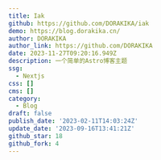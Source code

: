 ```yaml
---
title: Iak
github: https://github.com/DORAKIKA/iak
demo: https://blog.dorakika.cn/
author: DORAKIKA
author_link: https://github.com/DORAKIKA
date: 2023-11-27T09:20:16.949Z
description: 一个简单的Astro博客主题
ssg:
  - Nextjs
css: []
cms: []
category:
  - Blog
draft: false
publish_date: '2023-02-11T14:03:24Z'
update_date: '2023-09-16T13:41:21Z'
github_star: 18
github_fork: 4
---
```

